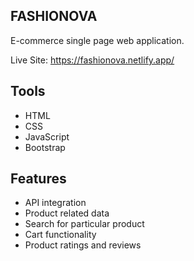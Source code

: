 ## FASHIONOVA

E-commerce single page web application.

Live Site: https://fashionova.netlify.app/

## Tools

- HTML
- CSS
- JavaScript
- Bootstrap

## Features

- API integration
- Product related data
- Search for particular product
- Cart functionality
- Product ratings and reviews
